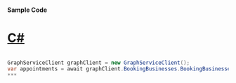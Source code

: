 #### Sample Code
# [C#](#tab/c-sharp)

```C#

GraphServiceClient graphClient = new GraphServiceClient();
var appointments = await graphClient.BookingBusinesses.BookingBusinesses.Appointments.Request().GetAsync();
*** 

```